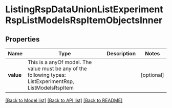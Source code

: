 # ListingRspDataUnionListExperimentRspListModelsRspItemObjectsInner



## Properties
Name | Type | Description | Notes
------------ | ------------- | ------------- | -------------
**value** | This is a anyOf model. The value must be any of the following types: ListExperimentRsp, ListModelsRspItem |  | [optional] 





[[Back to Model list]](../README.md#models) [[Back to API list]](../README.md#api-endpoints) [[Back to README]](../README.md)


